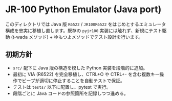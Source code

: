 # JR-100 Python Emulator (Java port)

このディレクトリでは Java 版 `R6522` / `JR100R6522` をはじめとするエミュレータ構成を忠実に移植し直します。既存の `pyjr100` 実装には触れず、新規にテスト駆動 (t-wada メソッド) + ゆもつよメソッドでテスト設計を行います。

## 初期方針
- `src/` 配下に Java 版の構造を模した Python 実装を段階的に追加。
- 最初に VIA (R6522) を完全移植し、CTRL+O や CTRL+- を含む複数キー操作でビープが適切に停止することを自動テストで保証。
- テストは `tests/` 以下に配置し、pytest で実行。
- 段階ごとに Java コードの参照箇所を記録しつつ進める。
